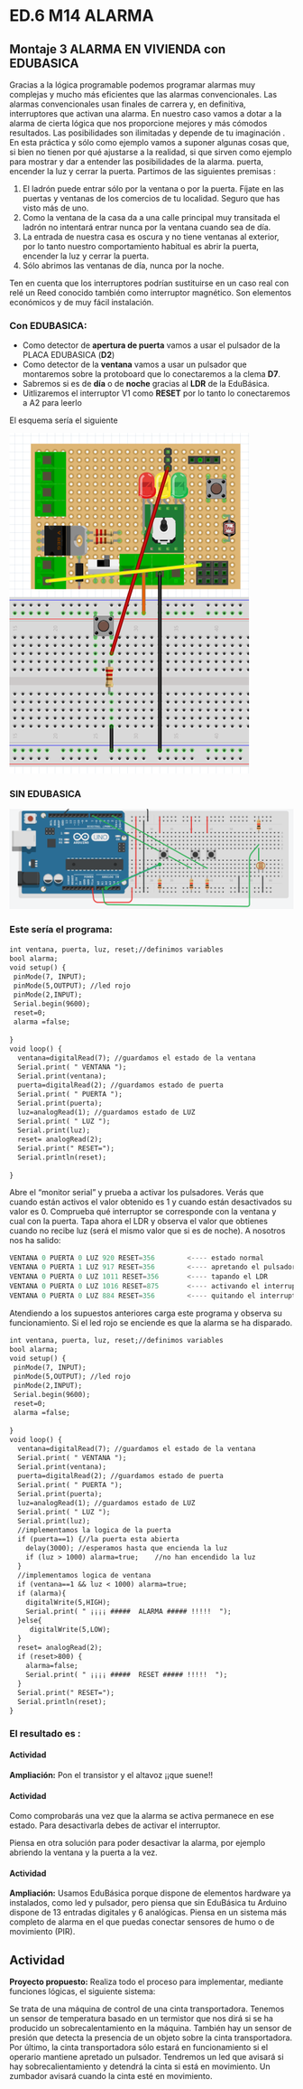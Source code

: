 # ED.6 M14 ALARMA

## Montaje 3 ALARMA EN VIVIENDA con EDUBASICA

Gracias a la lógica programable podemos programar alarmas muy complejas y mucho más eficientes que las alarmas convencionales. Las alarmas convencionales usan finales de carrera y, en definitiva, interruptores que activan una alarma. En nuestro caso vamos a dotar a la alarma de cierta lógica que nos proporcione mejores y más cómodos resultados. Las posibilidades son ilimitadas y depende de tu imaginación . En esta práctica y sólo como ejemplo vamos a suponer algunas cosas que, si bien no tienen por qué ajustarse a la realidad, si que sirven como ejemplo para mostrar y dar a entender las posibilidades de la alarma. puerta, encender la luz y cerrar la puerta. Partimos de las siguientes premisas :

1. El ladrón puede entrar sólo por la ventana o por la puerta. Fíjate en las puertas y ventanas de los comercios de tu localidad. Seguro que has visto más de uno.
2. Como la ventana de la casa da a una calle principal muy transitada el ladrón no intentará entrar nunca por la ventana cuando sea de día.
3. La entrada de nuestra casa es oscura y no tiene ventanas al exterior, por lo tanto nuestro comportamiento habitual es abrir la puerta, encender la luz y cerrar la puerta.
4. Sólo abrimos las ventanas de día, nunca por la noche.

Ten en cuenta que los interruptores podrían sustituirse en un caso real con relé un Reed conocido también como interruptor magnético. Son elementos económicos y de muy fácil instalación.

### Con EDUBASICA:

* Como detector de **apertura de puerta** vamos a usar el pulsador de la PLACA EDUBASICA \(**D2**\)
* Como detector de la **ventana** vamos a usar un pulsador que montaremos sobre la protoboard que lo conectaremos a la clema **D7**. 
* Sabremos si es de **día** o de **noche** gracias al **LDR** de la EduBásica.
* Uitlizaremos el interruptor V1 como **RESET** por lo tanto lo conectaremos a A2 para leerlo

El esquema sería el siguiente

![](../../.gitbook/assets/m4img1.1.png)

### SIN EDUBASICA

![](../../.gitbook/assets/sin-edu-alarma-digital.png)

### Este sería el programa:

```text
int ventana, puerta, luz, reset;//definimos variables
bool alarma; 
void setup() {                
 pinMode(7, INPUT); 
 pinMode(5,OUTPUT); //led rojo
 pinMode(2,INPUT);  
 Serial.begin(9600);
 reset=0;
 alarma =false;

}
void loop() {
  ventana=digitalRead(7); //guardamos el estado de la ventana
  Serial.print( " VENTANA ");
  Serial.print(ventana);
  puerta=digitalRead(2); //guardamos estado de puerta
  Serial.print( " PUERTA ");
  Serial.print(puerta);
  luz=analogRead(1); //guardamos estado de LUZ
  Serial.print( " LUZ ");
  Serial.print(luz);
  reset= analogRead(2);
  Serial.print(" RESET=");
  Serial.println(reset);

}
```

Abre el “monitor serial” y prueba a activar los pulsadores. Verás que cuando están activos el valor obtenido es 1 y cuando están desactivados su valor es 0. Comprueba qué interruptor se corresponde con la ventana y cual con la puerta. Tapa ahora el LDR y observa el valor que obtienes cuando no recibe luz \(será el mismo valor que si es de noche\). A nosotros nos ha salido:

```cpp
VENTANA 0 PUERTA 0 LUZ 920 RESET=356        <---- estado normal
VENTANA 0 PUERTA 1 LUZ 917 RESET=356        <---- apretando el pulsador de la placa Edubásica
VENTANA 0 PUERTA 0 LUZ 1011 RESET=356       <---- tapando el LDR
VENTANA 0 PUERTA 0 LUZ 1016 RESET=875       <---- activando el interruptor de Edubasica
VENTANA 0 PUERTA 0 LUZ 884 RESET=356        <---- quitando el interruptor (estado normal)
```

Atendiendo a los supuestos anteriores carga este programa y observa su funcionamiento. Si el led rojo se enciende es que la alarma se ha disparado.

```text
int ventana, puerta, luz, reset;//definimos variables
bool alarma; 
void setup() {                
 pinMode(7, INPUT); 
 pinMode(5,OUTPUT); //led rojo
 pinMode(2,INPUT);  
 Serial.begin(9600);
 reset=0;
 alarma =false;

}
void loop() {
  ventana=digitalRead(7); //guardamos el estado de la ventana
  Serial.print( " VENTANA ");
  Serial.print(ventana);
  puerta=digitalRead(2); //guardamos estado de puerta
  Serial.print( " PUERTA ");
  Serial.print(puerta);
  luz=analogRead(1); //guardamos estado de LUZ
  Serial.print( " LUZ ");
  Serial.print(luz);
  //implementamos la logica de la puerta
  if (puerta==1) {//la puerta esta abierta
    delay(3000); //esperamos hasta que encienda la luz
    if (luz > 1000) alarma=true;    //no han encendido la luz      
  }
  //implementamos logica de ventana
  if (ventana==1 && luz < 1000) alarma=true;
  if (alarma){
    digitalWrite(5,HIGH); 
    Serial.print( " ¡¡¡¡ #####  ALARMA ##### !!!!!  ");
  }else{
     digitalWrite(5,LOW); 
  }
  reset= analogRead(2);
  if (reset>800) {
    alarma=false; 
    Serial.print( " ¡¡¡¡ #####  RESET ##### !!!!!  ");
  }
  Serial.print(" RESET=");
  Serial.println(reset);
}
```

### El resultado es :

#### Actividad

**Ampliación:** Pon el transistor y el altavoz ¡¡que suene!!

#### Actividad

Como comprobarás una vez que la alarma se activa permanece en ese estado. Para desactivarla debes de activar el interruptor.

Piensa en otra solución para poder desactivar la alarma, por ejemplo abriendo la ventana y la puerta a la vez.

#### Actividad

**Ampliación:** Usamos EduBásica porque dispone de elementos hardware ya instalados, como led y pulsador, pero piensa que sin EduBásica tu Arduino dispone de 13 entradas digitales y 6 analógicas. Piensa en un sistema más completo de alarma en el que puedas conectar sensores de humo o de movimiento \(PIR\).

## Actividad

**Proyecto propuesto:** Realiza todo el proceso para implementar, mediante funciones lógicas, el siguiente sistema:

Se trata de una máquina de control de una cinta transportadora. Tenemos un sensor de temperatura basado en un termistor que nos dirá si se ha producido un sobrecalentamiento en la máquina. También hay un sensor de presión que detecta la presencia de un objeto sobre la cinta transportadora. Por último, la cinta transportadora sólo estará en funcionamiento si el operario mantiene apretado un pulsador. Tendremos un led que avisará si hay sobrecalientamiento y detendrá la cinta si está en movimiento. Un zumbador avisará cuando la cinta esté en movimiento.

